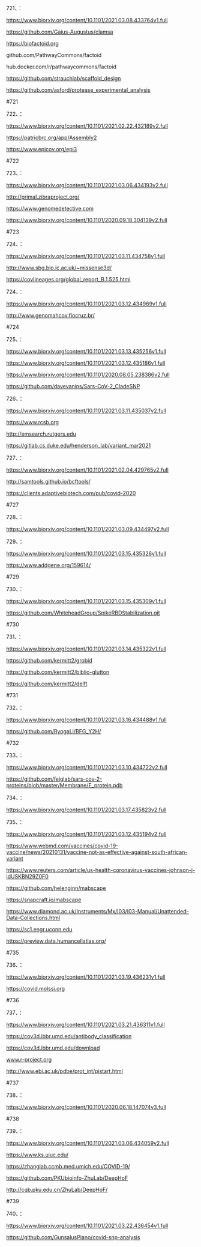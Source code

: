 














721、：


https://www.biorxiv.org/content/10.1101/2021.03.08.433764v1.full


https://github.com/Gaius-Augustus/clamsa


https://biofactoid.org


github.com/PathwayCommons/factoid


hub.docker.com/r/pathwaycommons/factoid


https://github.com/strauchlab/scaffold_design


https://github.com/asford/protease_experimental_analysis


#721


722、：


https://www.biorxiv.org/content/10.1101/2021.02.22.432189v2.full


https://patricbrc.org/app/Assembly2


https://www.epicov.org/epi3


#722


723、：


https://www.biorxiv.org/content/10.1101/2021.03.06.434193v2.full


http://primal.zibraproject.org/


https://www.genomedetective.com


https://www.biorxiv.org/content/10.1101/2020.09.18.304139v2.full


#723


724、：


https://www.biorxiv.org/content/10.1101/2021.03.11.434758v1.full


http://www.sbg.bio.ic.ac.uk/~missense3d/


https://covlineages.org/global_report_B.1.525.html


724、：


https://www.biorxiv.org/content/10.1101/2021.03.12.434969v1.full


http://www.genomahcov.fiocruz.br/


#724


725、：


https://www.biorxiv.org/content/10.1101/2021.03.13.435256v1.full


https://www.biorxiv.org/content/10.1101/2021.03.12.435186v1.full


https://www.biorxiv.org/content/10.1101/2020.08.05.238386v2.full


https://github.com/davevanins/Sars-CoV-2_CladeSNP


726、：


https://www.biorxiv.org/content/10.1101/2021.03.11.435037v2.full


https://www.rcsb.org


http://emsearch.rutgers.edu


https://gitlab.cs.duke.edu/henderson_lab/variant_mar2021


727、：


https://www.biorxiv.org/content/10.1101/2021.02.04.429765v2.full


http://samtools.github.io/bcftools/


https://clients.adaptivebiotech.com/pub/covid-2020


#727


728、：


https://www.biorxiv.org/content/10.1101/2021.03.09.434497v2.full


729、：


https://www.biorxiv.org/content/10.1101/2021.03.15.435326v1.full


https://www.addgene.org/159614/


#729


730、：


https://www.biorxiv.org/content/10.1101/2021.03.15.435309v1.full


https://github.com/WhiteheadGroup/SpikeRBDStabilization.git


#730


731、：


https://www.biorxiv.org/content/10.1101/2021.03.14.435322v1.full


https://github.com/kermitt2/grobid


https://github.com/kermitt2/biblio-glutton


https://github.com/kermitt2/delft


#731


732、：


https://www.biorxiv.org/content/10.1101/2021.03.16.434488v1.full


https://github.com/RyogaLi/BFG_Y2H/


#732


733、：


https://www.biorxiv.org/content/10.1101/2021.03.10.434722v2.full


https://github.com/feiglab/sars-cov-2-proteins/blob/master/Membrane/E_protein.pdb


734、：


https://www.biorxiv.org/content/10.1101/2021.03.17.435823v2.full


735、：


https://www.biorxiv.org/content/10.1101/2021.03.12.435194v2.full


https://www.webmd.com/vaccines/covid-19-vaccine/news/20210131/vaccine-not-as-effective-against-south-african-variant


https://www.reuters.com/article/us-health-coronavirus-vaccines-johnson-j-idUSKBN29Z0F0


https://github.com/helenginn/mabscape


https://snapcraft.io/mabscape


https://www.diamond.ac.uk/Instruments/Mx/I03/I03-Manual/Unattended-Data-Collections.html


https://sc1.engr.uconn.edu


https://preview.data.humancellatlas.org/


#735


736、：


https://www.biorxiv.org/content/10.1101/2021.03.19.436231v1.full


https://covid.molssi.org


#736


737、：


https://www.biorxiv.org/content/10.1101/2021.03.21.436311v1.full


https://cov3d.ibbr.umd.edu/antibody_classification


https://cov3d.ibbr.umd.edu/download


www.r-project.org


http://www.ebi.ac.uk/pdbe/prot_int/pistart.html


#737


738、：


https://www.biorxiv.org/content/10.1101/2020.06.18.147074v3.full


#738


739、：


https://www.biorxiv.org/content/10.1101/2021.03.06.434059v2.full


https://www.ks.uiuc.edu/


https://zhanglab.ccmb.med.umich.edu/COVID-19/


https://github.com/PKUbioinfo-ZhuLab/DeepHoF


http://cqb.pku.edu.cn/ZhuLab/DeepHoF/


#739


740、：


https://www.biorxiv.org/content/10.1101/2021.03.22.436454v1.full


https://github.com/GunsalusPiano/covid-snp-analysis














